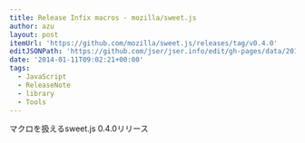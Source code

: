 ```yaml
---
title: Release Infix macros · mozilla/sweet.js
author: azu
layout: post
itemUrl: 'https://github.com/mozilla/sweet.js/releases/tag/v0.4.0'
editJSONPath: 'https://github.com/jser/jser.info/edit/gh-pages/data/2014/01/index.json'
date: '2014-01-11T09:02:21+00:00'
tags:
  - JavaScript
  - ReleaseNote
  - library
  - Tools
---
```

マクロを扱えるsweet.js 0.4.0リリース
